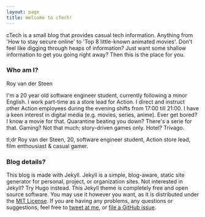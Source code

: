 ```yaml
---
layout: page
title: Welcome to cTech!
---
```


cTech is a small blog that provides casual tech information. Anything from 'How to stay secure online' to 'Top 8 little-known animated movies'. Don't feel like digging through heaps of information? Just want some shallow information to get you going right away? Then this is the place for you. 

### Who am I?
Roy van der Steen

I'm a 20 year old software engineer student, currently following a minor English. I work part-time as a store lead for Action. I direct and instruct other Action employees during the evening shifts from 17:00 till 21:00. I have a keen interest in digital media (e.g. movies, series, anime). Ever get bored? I know a movie for that. Quarantine beating you down? There's a serie for that. Gaming? Not that much; story-driven games only. Hotel? Trivago.

tl;dr
Roy van der Steen, 20, software engineer student, Action store lead, film enthousiast & casual gamer.


### Blog details?

This blog is made with Jekyll. Jekyll is a simple, blog-aware, static site generator for personal, project, or organization sites. Not interested in Jekyll? Try Hugo instead. This Jekyll theme is completely free and open source software. You may use it however you want, as it is distributed under the [MIT License](http://choosealicense.com/licenses/mit/). If you are having any problems, any questions or suggestions, feel free to [tweet at me](https://twitter.com/intent/tweet?text=My%question%about%Lagrange%is:%&amp;via=paululele), or [file a GitHub issue](https://github.com/lenpaul/lagrange/issues/new).
